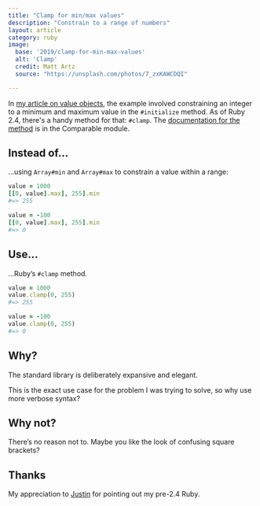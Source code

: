 ```yaml
---
title: "Clamp for min/max values"
description: "Constrain to a range of numbers"
layout: article
category: ruby
image:
  base: '2019/clamp-for-min-max-values'
  alt: 'Clamp'
  credit: Matt Artz
  source: "https://unsplash.com/photos/7_zxKAWCDQI"

---
```


In [my article on value objects](/ruby/consider-value-objects), the example involved constraining an integer to a minimum and maximum value in the `#initialize` method. As of Ruby 2.4, there's a handy method for that: `#clamp`. The [documentation for the method](https://ruby-doc.org/core-2.6.3/Comparable.html#method-i-clamp) is in the Comparable module.


## Instead of...

...using `Array#min` and `Array#max` to constrain a value within a range:

```ruby
value = 1000
[[0, value].max], 255].min
#=> 255

value = -100
[[0, value].max], 255].min
#=> 0
```

## Use...

...Ruby’s `#clamp` method.

```ruby
value = 1000
value.clamp(0, 255)
#=> 255

value = -100
value.clamp(0, 255)
#=> 0
```


## Why?

The standard library is deliberately expansive and elegant.

This is the exact use case for the problem I was trying to solve, so why use more verbose syntax?


## Why not?

There’s no reason not to. Maybe you like the look of confusing square brackets?

## Thanks

My appreciation to [Justin](https://twitter.com/jerhinesmith) for pointing out my pre-2.4 Ruby.
